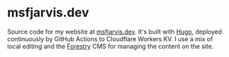 # msfjarvis.dev

Source code for my website at [msfjarvis.dev](https://msfjarvis.dev). It's built with [Hugo](https://github.com/gohugoio/hugo), deployed continuously by GitHub Actions to Cloudflare Workers KV. I use a mix of local editing and the [Forestry](https://forestry.io) CMS for managing the content on the site.
